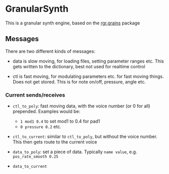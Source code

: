 # GranularSynth

This is a granular synth engine, based on the [rgr.grains](https://github.com/mo-seph/rgr.bufgrains) package


## Messages
There are two different kinds of messages:
- data is slow moving, for loading files, setting parameter ranges etc. This gets written to the dictionary, best not used for realtime control

- ctl is fast moving, for modulating parameters etc. for fast moving things. Does not get stored. This is for note on/off, pressure, angle etc.


### Current sends/receives
* `ctl_to_poly`: fast moving data, with the voice number (or 0 for all) prepended. Examples would be:
  * `1 mod1 0.4` to set mod1 to 0.4 for pad1
  * `0 pressure 0.2` etc.

* `ctl_to_current`: similar to  `ctl_to_poly`, but without the voice number. This then gets route to the current voice

* `data_to_poly`: set a piece of data. Typically `name value`, e.g. `pos_rate_smooth 0.25`
* `data_to_current`
